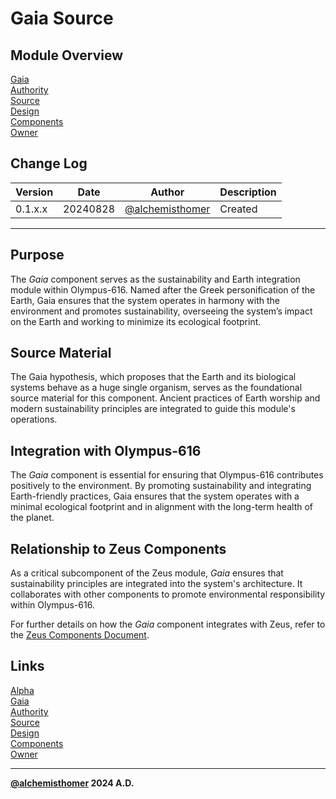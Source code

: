 # Gaia Source

## Module Overview
[Gaia](README.md)  
[Authority](../zeus/zeus.components.md)  
[Source](gaia.source.md)  
[Design](gaia.design.md)  
[Components](gaia.components.md)  
[Owner](https://github.com/alchemisthomer)  

## Change Log

| Version   | Date       | Author                                                   | Description   |
|-----------|------------|----------------------------------------------------------|---------------|
| 0.1.x.x   | 20240828   | [@alchemisthomer](https://github.com/alchemisthomer)     | Created       

---

## Purpose

The *Gaia* component serves as the sustainability and Earth integration module within Olympus-616. Named after the Greek personification of the Earth, Gaia ensures that the system operates in harmony with the environment and promotes sustainability, overseeing the system’s impact on the Earth and working to minimize its ecological footprint.

## Source Material

The Gaia hypothesis, which proposes that the Earth and its biological systems behave as a huge single organism, serves as the foundational source material for this component. Ancient practices of Earth worship and modern sustainability principles are integrated to guide this module's operations.

## Integration with Olympus-616

The *Gaia* component is essential for ensuring that Olympus-616 contributes positively to the environment. By promoting sustainability and integrating Earth-friendly practices, Gaia ensures that the system operates with a minimal ecological footprint and in alignment with the long-term health of the planet.

## Relationship to Zeus Components

As a critical subcomponent of the Zeus module, *Gaia* ensures that sustainability principles are integrated into the system's architecture. It collaborates with other components to promote environmental responsibility within Olympus-616.

For further details on how the *Gaia* component integrates with Zeus, refer to the [Zeus Components Document](../zeus/zeus.components.md).

## Links
[Alpha](../../README.md)  
[Gaia](README.md)  
[Authority](https://github.com/alchemisthomer)  
[Source](gaia.source.md)  
[Design](gaia.design.md)  
[Components](gaia.components.md)  
[Owner](https://github.com/alchemisthomer)
***
**[@alchemisthomer](https://github.com/alchemisthomer)
2024 A.D.**
